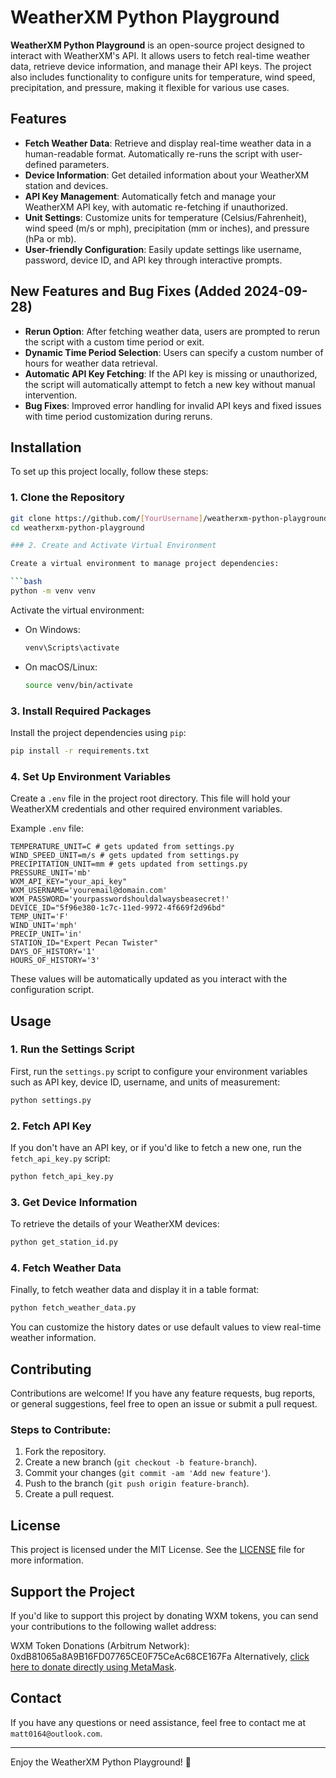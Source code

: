 # WeatherXM Python Playground

**WeatherXM Python Playground** is an open-source project designed to interact with WeatherXM's API. It allows users to fetch real-time weather data, retrieve device information, and manage their API keys. The project also includes functionality to configure units for temperature, wind speed, precipitation, and pressure, making it flexible for various use cases.

## Features
- **Fetch Weather Data**: Retrieve and display real-time weather data in a human-readable format. Automatically re-runs the script with user-defined parameters.
- **Device Information**: Get detailed information about your WeatherXM station and devices.
- **API Key Management**: Automatically fetch and manage your WeatherXM API key, with automatic re-fetching if unauthorized.
- **Unit Settings**: Customize units for temperature (Celsius/Fahrenheit), wind speed (m/s or mph), precipitation (mm or inches), and pressure (hPa or mb).
- **User-friendly Configuration**: Easily update settings like username, password, device ID, and API key through interactive prompts.

## New Features and Bug Fixes (Added 2024-09-28)
- **Rerun Option**: After fetching weather data, users are prompted to rerun the script with a custom time period or exit.
- **Dynamic Time Period Selection**: Users can specify a custom number of hours for weather data retrieval.
- **Automatic API Key Fetching**: If the API key is missing or unauthorized, the script will automatically attempt to fetch a new key without manual intervention.
- **Bug Fixes**: Improved error handling for invalid API keys and fixed issues with time period customization during reruns.

## Installation

To set up this project locally, follow these steps:

### 1. Clone the Repository

```bash
git clone https://github.com/[YourUsername]/weatherxm-python-playground.git
cd weatherxm-python-playground

### 2. Create and Activate Virtual Environment

Create a virtual environment to manage project dependencies:

```bash
python -m venv venv
```

Activate the virtual environment:

- On Windows:
  ```bash
  venv\Scripts\activate
  ```
- On macOS/Linux:
  ```bash
  source venv/bin/activate
  ```

### 3. Install Required Packages

Install the project dependencies using `pip`:

```bash
pip install -r requirements.txt
```

### 4. Set Up Environment Variables

Create a `.env` file in the project root directory. This file will hold your WeatherXM credentials and other required environment variables.

Example `.env` file:
```env
TEMPERATURE_UNIT=C # gets updated from settings.py
WIND_SPEED_UNIT=m/s # gets updated from settings.py
PRECIPITATION_UNIT=mm # gets updated from settings.py
PRESSURE_UNIT='mb'
WXM_API_KEY="your_api_key"
WXM_USERNAME='youremail@domain.com'
WXM_PASSWORD='yourpasswordshouldalwaysbeasecret!'
DEVICE_ID="5f96e380-1c7c-11ed-9972-4f669f2d96bd"
TEMP_UNIT='F'
WIND_UNIT='mph'
PRECIP_UNIT='in'
STATION_ID="Expert Pecan Twister"
DAYS_OF_HISTORY='1'
HOURS_OF_HISTORY='3'
```

These values will be automatically updated as you interact with the configuration script.

## Usage

### 1. Run the Settings Script

First, run the `settings.py` script to configure your environment variables such as API key, device ID, username, and units of measurement:

```bash
python settings.py
```

### 2. Fetch API Key

If you don't have an API key, or if you'd like to fetch a new one, run the `fetch_api_key.py` script:

```bash
python fetch_api_key.py
```

### 3. Get Device Information

To retrieve the details of your WeatherXM devices:

```bash
python get_station_id.py
```

### 4. Fetch Weather Data

Finally, to fetch weather data and display it in a table format:

```bash
python fetch_weather_data.py
```

You can customize the history dates or use default values to view real-time weather information.

## Contributing

Contributions are welcome! If you have any feature requests, bug reports, or general suggestions, feel free to open an issue or submit a pull request.

### Steps to Contribute:

1. Fork the repository.
2. Create a new branch (`git checkout -b feature-branch`).
3. Commit your changes (`git commit -am 'Add new feature'`).
4. Push to the branch (`git push origin feature-branch`).
5. Create a pull request.

## License

This project is licensed under the MIT License. See the [LICENSE](LICENSE) file for more information.

## Support the Project
If you'd like to support this project by donating WXM tokens, you can send your contributions to the following wallet address:

WXM Token Donations (Arbitrum Network): 0xdB81065a8A9B16FD07765CE0F75CeAc68CE167Fa
Alternatively, [click here to donate directly using MetaMask](https://metamask.app.link/send/0xdB81065a8A9B16FD07765CE0F75CeAc68CE167Fa?chain=arbitrum).

## Contact

If you have any questions or need assistance, feel free to contact me at `matt0164@outlook.com`.

---

Enjoy the WeatherXM Python Playground! 🎉

